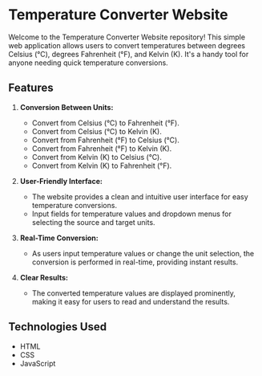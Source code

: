 # Temperature Converter Website

Welcome to the Temperature Converter Website repository! This simple web application allows users to convert temperatures between degrees Celsius (°C), degrees Fahrenheit (°F), and Kelvin (K). It's a handy tool for anyone needing quick temperature conversions.

## Features

1. **Conversion Between Units:**
   - Convert from Celsius (°C) to Fahrenheit (°F).
   - Convert from Celsius (°C) to Kelvin (K).
   - Convert from Fahrenheit (°F) to Celsius (°C).
   - Convert from Fahrenheit (°F) to Kelvin (K).
   - Convert from Kelvin (K) to Celsius (°C).
   - Convert from Kelvin (K) to Fahrenheit (°F).

2. **User-Friendly Interface:**
   - The website provides a clean and intuitive user interface for easy temperature conversions.
   - Input fields for temperature values and dropdown menus for selecting the source and target units.

3. **Real-Time Conversion:**
   - As users input temperature values or change the unit selection, the conversion is performed in real-time, providing instant results.

4. **Clear Results:**
   - The converted temperature values are displayed prominently, making it easy for users to read and understand the results.

## Technologies Used
   - HTML
   - CSS
   - JavaScript

